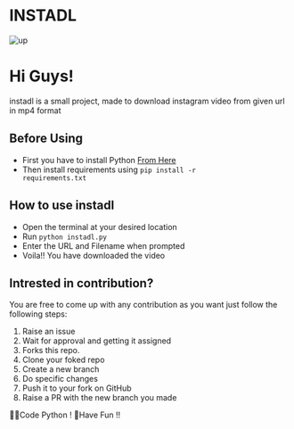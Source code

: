 # INSTADL
![up](https://user-images.githubusercontent.com/63474879/133498976-a4fe204c-7865-4a11-95c7-ddf3eed4d7ee.gif)

# Hi Guys!

instadl is a small project, made to download instagram video from given url in mp4 format 

## Before Using

- First you have to install Python [From Here](https://www.python.org/downloads/)
-  Then install requirements using <code>pip install -r requirements.txt</code>

## How to use instadl

- Open the terminal at your desired location
- Run <code>python instadl.py</code>
- Enter the URL and Filename when prompted
- Voila!! You have downloaded the video

## Intrested in contribution?

You are free to come up with any contribution as you want just follow the following steps:

1.  Raise an issue
2.  Wait for approval and getting it assigned
3.  Forks this repo.
4.  Clone your foked repo
5.  Create a new branch
6.  Do specific changes
7.  Push it to your fork on GitHub
8.  Raise a PR with the new branch you made

👩‍💻Code Python ! 🎉Have Fun !!
